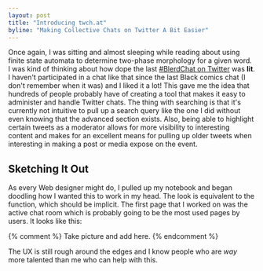 ```yaml
---
layout: post
title: "Introducing twch.at"
byline: "Making Collective Chats on Twitter A Bit Easier"
---
```


Once again, I was sitting and almost sleeping while reading about using finite
state automata to determine two-phase morphology for a given word. I was kind of
thinking about how dope the last [#BlerdChat on Twitter][1] was **lit**. I
haven't participated in a chat like that since the last Black comics chat (I
don't remember when it was) and I liked it a lot! This gave me the idea that
hundreds of people probably have of creating a tool that makes it easy to
administer and handle Twitter chats. The thing with searching is that it's
currently not intuitive to pull up a search query like the one I did without
even knowing that the advanced section exists. Also, being able to highlight
certain tweets as a moderator allows for more visibility to interesting content
and makes for an excellent means for pulling up older tweets when interesting in
making a post or media expose on the event.

## Sketching It Out

As every Web designer might do, I pulled up my notebook and began doodling how I
wanted this to work in my head. The look is equivalent to the function, which
should be implicit. The first page that I worked on was the active chat room
which is probably going to be the most used pages by users. It looks like this:

{% comment %} Take picture and add here. {% endcomment %}

The UX is still rough around the edges and I know people who are _way_ more
talented than me who can help with this.

[1]: https://twitter.com/search?q=%23BlerdChat%20since%3A2015-07-29%20until%3A2015-07-31&src=typd
